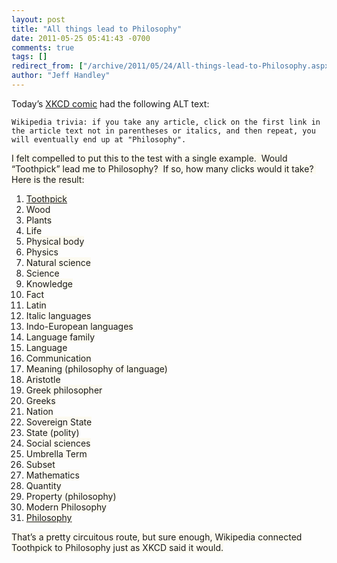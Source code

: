 ```yaml
---
layout: post
title: "All things lead to Philosophy"
date: 2011-05-25 05:41:43 -0700
comments: true
tags: []
redirect_from: ["/archive/2011/05/24/All-things-lead-to-Philosophy.aspx/", "/archive/2011/05/24/all-things-lead-to-philosophy.aspx"]
author: "Jeff Handley"
---
```

<!-- more -->
<p>Today’s <a href="http://www.xkcd.com/903/" target="_blank">XKCD comic</a> had the following ALT text:</p>  <p><code>Wikipedia trivia: if you take any article, click on the first link in the article text not in parentheses or italics, and then repeat, you will eventually end up at "Philosophy".</code></p>  <p><font style="background-color: #fcfaf0">I felt compelled to put this to the test with a single example.  Would “Toothpick” lead me to Philosophy?  If so, how many clicks would it take?  Here is the result:</font></p>  <ol>   <li><font style="background-color: #fcfaf0"><a href="http://en.wikipedia.org/wiki/Toothpick" target="_blank">Toothpick</a></font></li>    <li><font style="background-color: #fcfaf0">Wood</font></li>    <li><font style="background-color: #fcfaf0">Plants</font></li>    <li><font style="background-color: #fcfaf0">Life</font></li>    <li><font style="background-color: #fcfaf0">Physical body</font></li>    <li><font style="background-color: #fcfaf0">Physics</font></li>    <li><font style="background-color: #fcfaf0">Natural science</font></li>    <li><font style="background-color: #fcfaf0">Science</font></li>    <li><font style="background-color: #fcfaf0">Knowledge</font></li>    <li><font style="background-color: #fcfaf0">Fact</font></li>    <li><font style="background-color: #fcfaf0">Latin</font></li>    <li><font style="background-color: #fcfaf0">Italic languages</font></li>    <li><font style="background-color: #fcfaf0">Indo-European languages</font></li>    <li><font style="background-color: #fcfaf0">Language family</font></li>    <li><font style="background-color: #fcfaf0">Language</font></li>    <li><font style="background-color: #fcfaf0">Communication</font></li>    <li><font style="background-color: #fcfaf0">Meaning (philosophy of language)</font></li>    <li><font style="background-color: #fcfaf0">Aristotle</font></li>    <li><font style="background-color: #fcfaf0">Greek philosopher</font></li>    <li><font style="background-color: #fcfaf0">Greeks</font></li>    <li><font style="background-color: #fcfaf0">Nation</font></li>    <li><font style="background-color: #fcfaf0">Sovereign State</font></li>    <li><font style="background-color: #fcfaf0">State (polity)</font></li>    <li><font style="background-color: #fcfaf0">Social sciences</font></li>    <li><font style="background-color: #fcfaf0">Umbrella Term</font></li>    <li><font style="background-color: #fcfaf0">Subset</font></li>    <li><font style="background-color: #fcfaf0">Mathematics</font></li>    <li><font style="background-color: #fcfaf0">Quantity</font></li>    <li><font style="background-color: #fcfaf0">Property (philosophy)</font></li>    <li><font style="background-color: #fcfaf0">Modern Philosophy</font></li>    <li><font style="background-color: #fcfaf0"><a href="http://en.wikipedia.org/wiki/Philosophy" target="_blank">Philosophy</a></font></li> </ol>  <p><font style="background-color: #fcfaf0">That’s a pretty circuitous route, but sure enough, Wikipedia connected Toothpick to Philosophy just as XKCD said it would.</font></p>

